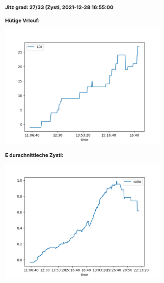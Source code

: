 ### Jitz grad: 27/33 (Zysti, 2021-12-28 16:55:00

### Hütige Vrlouf:
![Graph](Today.png)

### E durschnittleche Zysti:
![Graph](Zysti.png)
